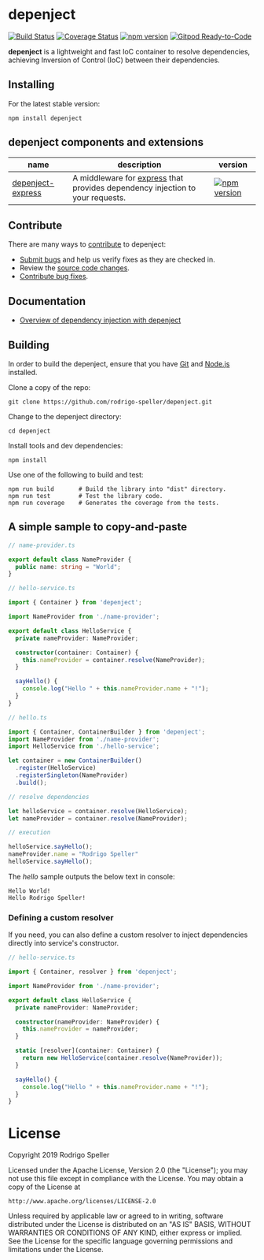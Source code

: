 # depenject

[![Build Status](https://travis-ci.org/rodrigo-speller/depenject.svg?branch=master)](https://travis-ci.org/rodrigo-speller/depenject)
[![Coverage Status](https://coveralls.io/repos/github/rodrigo-speller/depenject/badge.svg?branch=master)](https://coveralls.io/github/rodrigo-speller/depenject?branch=master)
[![npm version](https://badge.fury.io/js/depenject.svg)](https://www.npmjs.com/package/depenject)
[![Gitpod Ready-to-Code](https://img.shields.io/badge/Gitpod-Ready--to--Code-blue?logo=gitpod)](https://gitpod.io/#https://github.com/rodrigo-speller/depenject)

**depenject** is a lightweight and fast IoC container to resolve dependencies, achieving Inversion of Control (IoC) between their dependencies.

## Installing

For the latest stable version:

```Shell
npm install depenject
```

## depenject components and extensions

|name|description|version|
|-|-|-|
|[depenject-express](https://github.com/rodrigo-speller/depenject-express)|A middleware for [express](https://expressjs.com/) that provides dependency injection to your requests.|[![npm version](https://badge.fury.io/js/depenject-express.svg)](https://www.npmjs.com/package/depenject-express)|

## Contribute

There are many ways to [contribute](https://github.com/rodrigo-speller/depenject/blob/master/CONTRIBUTING.md) to depenject:

* [Submit bugs](https://github.com/rodrigo-speller/depenject/issues) and help us verify fixes as they are checked in.
* Review the [source code changes](https://github.com/rodrigo-speller/depenject/pulls).
* [Contribute bug fixes](https://github.com/rodrigo-speller/depenject/blob/master/CONTRIBUTING.md).
<!--
* Engage with other depenject users and developers on [StackOverflow](https://stackoverflow.com/questions/tagged/depenject).
-->
<!--
* Join the [#depenject](https://twitter.com/search?q=%23depenject) discussion on Twitter.
-->

## Documentation

*  [Overview of dependency injection with depenject](docs/OVERVIEW.md)

## Building

In order to build the depenject, ensure that you have [Git](https://git-scm.com/downloads) and [Node.js](https://nodejs.org/) installed.

Clone a copy of the repo:

```Shell
git clone https://github.com/rodrigo-speller/depenject.git
```

Change to the depenject directory:

```Shell
cd depenject
```

Install tools and dev dependencies:

```Shell
npm install
```

Use one of the following to build and test:

```
npm run build       # Build the library into "dist" directory.
npm run test        # Test the library code.
npm run coverage    # Generates the coverage from the tests.
```

## A simple sample to copy-and-paste

```typescript
// name-provider.ts

export default class NameProvider {
  public name: string = "World";
}
```

```typescript
// hello-service.ts

import { Container } from 'depenject';

import NameProvider from './name-provider';

export default class HelloService {
  private nameProvider: NameProvider;

  constructor(container: Container) {
    this.nameProvider = container.resolve(NameProvider);
  }

  sayHello() {
    console.log("Hello " + this.nameProvider.name + "!");
  }
}
```

```typescript
// hello.ts

import { Container, ContainerBuilder } from 'depenject';
import NameProvider from './name-provider';
import HelloService from './hello-service';

let container = new ContainerBuilder()
  .register(HelloService)
  .registerSingleton(NameProvider)
  .build();

// resolve dependencies

let helloService = container.resolve(HelloService);
let nameProvider = container.resolve(NameProvider);

// execution

helloService.sayHello();
nameProvider.name = "Rodrigo Speller"
helloService.sayHello();
```

The *hello* sample outputs the below text in console:

```
Hello World!
Hello Rodrigo Speller!
```

### Defining a custom resolver

If you need, you can also define a custom resolver to inject dependencies directly into service's constructor.

```typescript
// hello-service.ts

import { Container, resolver } from 'depenject';

import NameProvider from './name-provider';

export default class HelloService {
  private nameProvider: NameProvider;

  constructor(nameProvider: NameProvider) {
    this.nameProvider = nameProvider;
  }

  static [resolver](container: Container) {
    return new HelloService(container.resolve(NameProvider));
  }

  sayHello() {
    console.log("Hello " + this.nameProvider.name + "!");
  }
}
```

# License
Copyright 2019 Rodrigo Speller

Licensed under the Apache License, Version 2.0 (the "License");
you may not use this file except in compliance with the License.
You may obtain a copy of the License at

    http://www.apache.org/licenses/LICENSE-2.0

Unless required by applicable law or agreed to in writing, software
distributed under the License is distributed on an "AS IS" BASIS,
WITHOUT WARRANTIES OR CONDITIONS OF ANY KIND, either express or implied.
See the License for the specific language governing permissions and
limitations under the License.
